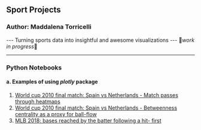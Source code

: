 ## Sport Projects
### Author: Maddalena Torricelli
--- Turning sports data into insightful and awesome visualizations ---
:construction_worker:*work in progress*:construction_worker:

---

### Python Notebooks
#### a. Examples of using *plotly* package
1. [World cup 2010 final match: Spain vs Netherlands - Match passes through heatmaps](https://htmlpreview.github.io/?https://github.com/maddaleona/sport_projects/blob/main/data/world_cup_2010_heat.html)
2. [World cup 2010 final match: Spain vs Netherlands - Betweenness centrality as a proxy for ball-flow](https://htmlpreview.github.io/?https://github.com/maddaleona/sport_projects/blob/main/data/world_cup_2010_hist.html)
3. [MLB 2018: bases reached by the batter following a hit- first](https://htmlpreview.github.io/?https://github.com/maddaleona/sport_projects/blob/main/data/MLB_2018_hits.html)
